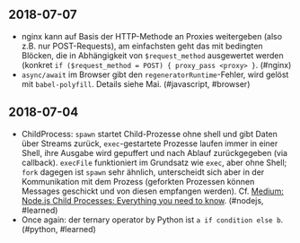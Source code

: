 ## 2018-07-07

* nginx kann auf Basis der HTTP-Methode an Proxies weitergeben (also z.B. nur POST-Requests), am einfachsten geht das mit bedingten Blöcken, die in Abhängigkeit von `$request_method` ausgewertet werden (konkret `if ($request_method = POST) { proxy_pass <proxy> }`. (#nginx)
* `async/await` im Browser gibt den `regeneratorRuntime`-Fehler, wird gelöst mit `babel-polyfill`. Details siehe Mai. (#javascript, #browser)

## 2018-07-04

* ChildProcess: `spawn` startet Child-Prozesse ohne shell und gibt Daten über Streams zurück, `exec`-gestartete Prozesse laufen immer in einer Shell, ihre Ausgabe wird gepuffert und nach Ablauf zurückgegeben (via callback). `execFile` funktioniert im Grundsatz wie `exec`, aber ohne Shell; `fork` dagegen ist `spawn` sehr ähnlich, unterscheidt sich aber in der Kommunikation mit dem Prozess (geforkten Prozessen können Messages geschickt und von diesen empfangen werden). Cf. [Medium: Node.js Child Processes: Everything you need to know](https://medium.freecodecamp.org/node-js-child-processes-everything-you-need-to-know-e69498fe970a). (#nodejs, #learned)
* Once again: der ternary operator by Python ist `a if condition else b`. (#python, #learned)